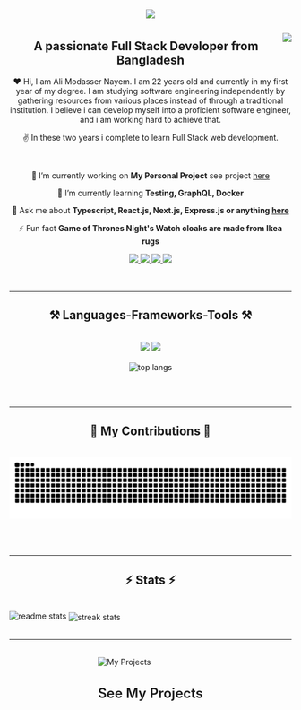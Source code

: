<h1 align="center">
    <img src="https://readme-typing-svg.herokuapp.com/?font=Righteous&size=35&center=true&vCenter=true&width=500&height=70&duration=4000&lines=Hi'+There!+👋;I'Am+Ali+Modasser+Nayem"; />
</h1>

<img align="right" src="https://visitor-badge.laobi.icu/badge?page_id=modasser-nayem.modasser-nayem" />
<h2 align="center">A passionate Full Stack Developer from Bangladesh </h2>


<p align="center">❤️ Hi, I am Ali Modasser Nayem. I am 22 years old and currently in my first year of my degree. I am studying software engineering independently by gathering resources from various places instead of through a traditional institution. I believe i can develop myself into a proficient software engineer, and i am working hard to achieve that.</p>


<p align="center">✌️ In these two years i complete to learn Full Stack web development.</p>

<br/>

<div align="center">
 
 🔭 I’m currently working on **My Personal Project** see project [here]()
 
 🌱 I’m currently learning **Testing, GraphQL, Docker**

💬 Ask me about **Typescript, React.js, Next.js, Express.js or anything [here](https://github.com/modasser-nayem/modasser-nayem/issues)**

⚡ Fun fact **Game of Thrones Night's Watch cloaks are made from Ikea rugs**

 </div>
 
<div align="center"> 
  <a href="mailto:modassernayem@gmail.com">
    <img src="https://img.shields.io/badge/Gmail-333333?style=for-the-badge&logo=gmail&logoColor=red" />
  </a>
  <a href="https://www.linkedin.com/in/alimodassernayem" target="_blank">
    <img src="https://img.shields.io/badge/LinkedIn-0077B5?style=for-the-badge&logo=linkedin&logoColor=white" target="_blank" />
  </a>
  <a href="https://alimodassernayem.vercel.app/" target="_blank">
     <img src="https://img.shields.io/badge/Portfolio-255E63?style=for-the-badge&logo=About.me&logoColor=white" target="_blank" />
  </a>
<a href="https://web.facebook.com/alimodassernayem" target="_blank">
     <img src="https://img.shields.io/badge/Facebook-1877F2?style=for-the-badge&logo=facebook&logoColor=white" target="_blank" />
  </a>
</div>
<br/><br/>
 <hr/>
<h2 align="center">⚒️ Languages-Frameworks-Tools ⚒️</h2>
<br/>
<div align="center">
    <img src="https://skillicons.dev/icons?i=react,tailwind,mui,html,css,vscode,github,figma,git,r" />
    <img src="https://skillicons.dev/icons?i=nodejs,javascript,typescript,express,firebase,mongodb,c,nextjs,prisma,postgresql,mysql," /><br>
</div>
<br/>
<!----------------- Top Langs ------------------>
<div align="center">
    <img width="440px" align="center" src="https://github-readme-stats-anuraghazra1.vercel.app/api/top-langs/?username=modasser-nayem&layout=compact&theme=onedark" alt="top langs" />
</div>

<br/><br/>
<hr/>

<div align="center">
  <h2>🤝 My Contributions 🤝</h2>
  <br>
  <img alt="snake eating my contributions" src="https://raw.githubusercontent.com/modasser-nayem/modasser-nayem/output/github-contribution-grid-snake.svg" />
  
  <br/><br/>
</div>

<hr/>

<h2 align="center">⚡ Stats ⚡</h2>
<br>
<div align=center; align-items=center>
    <img width="440px" src="https://github-readme-stats.vercel.app/api?username=modasser-nayem&show_icons=true&theme=onedark" alt="readme stats">
<img width="440px" align="center" src="https://github-readme-streak-stats.herokuapp.com/?user=modasser-nayem&theme=onedark" alt="streak stats" />
</div>

<br/>

<hr/>

<br/>

<div style="display: flex; align-items: center; justify-content: center; gap: 5px;">
    <a href='https://alimodassernayem.vercel.app/projects' target='_blank' style="text-decoration: none;">
        <img height='30' style='border:0px;height:30px;' src='https://cdn-icons-png.flaticon.com/128/5956/5956494.png' border='0' alt='My Projects' />
        <h3 style="font-size: 24px; font-weight: 600;">See My Projects</h3>
    </a>
</div>

<br/>
